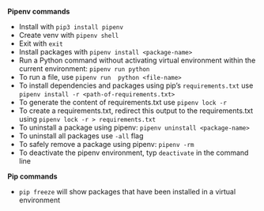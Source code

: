 **Pipenv commands**  

* Install with `pip3 install pipenv`
* Create venv with `pipenv shell`
* Exit with `exit`
* Install packages with `pipenv install <package-name>`
* Run a Python command without activating virtual environment within the current environment: `pipenv run python`
* To run a file, use `pipenv run  python <file-name>`
* To install dependencies and packages using pip’s `requirements.txt` use `pipenv install -r <path-of-requirements.txt>`
* To generate the content of requirements.txt use `pipenv lock -r`
* To create a requirements.txt, redirect this output to the requirements.txt using `pipenv lock -r > requirements.txt`
* To uninstall a package using pipenv: `pipenv uninstall <package-name>`
* To uninstall all packages use `-all` flag
* To safely remove a package using pipenv: `pipenv -rm`
* To deactivate the pipenv environment, typ `deactivate` in the command line

**Pip commands**  

* `pip freeze` will show packages that have been installed in a virtual environment
